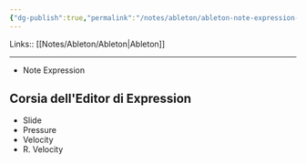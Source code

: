 ```yaml
---
{"dg-publish":true,"permalink":"/notes/ableton/ableton-note-expression-pannello/","tags":["type/note"]}
---
```


Links:: [[Notes/Ableton/Ableton\|Ableton]]

---
- Note Expression

  

## Corsia dell'Editor di Expression

- Slide
- Pressure
- Velocity
- R. Velocity

